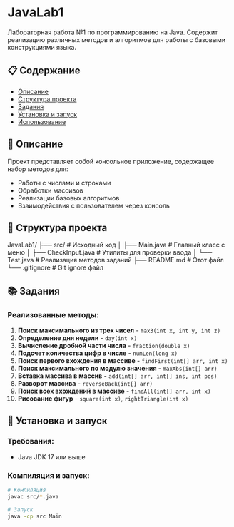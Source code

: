 # JavaLab1

Лабораторная работа №1 по программированию на Java. Содержит реализацию различных методов и алгоритмов для работы с базовыми конструкциями языка.

## 📋 Содержание

- [Описание](#описание)
- [Структура проекта](#структура-проекта)
- [Задания](#задания)
- [Установка и запуск](#установка-и-запуск)
- [Использование](#использование)

## 🎯 Описание

Проект представляет собой консольное приложение, содержащее набор методов для:
- Работы с числами и строками
- Обработки массивов
- Реализации базовых алгоритмов
- Взаимодействия с пользователем через консоль

## 📁 Структура проекта
JavaLab1/
├── src/ # Исходный код
│ ├── Main.java # Главный класс с меню
│ ├── CheckInput.java # Утилиты для проверки ввода
│ └── Test.java # Реализация методов заданий
├── README.md # Этот файл
└── .gitignore # Git ignore файл

## 📚 Задания

### Реализованные методы:

1. **Поиск максимального из трех чисел** - `max3(int x, int y, int z)`
2. **Определение дня недели** - `day(int x)`
3. **Вычисление дробной части числа** - `fraction(double x)`
4. **Подсчет количества цифр в числе** - `numLen(long x)`
5. **Поиск первого вхождения в массиве** - `findFirst(int[] arr, int x)`
6. **Поиск максимального по модулю значения** - `maxAbs(int[] arr)`
7. **Вставка массива в массив** - `add(int[] arr, int[] ins, int pos)`
8. **Разворот массива** - `reverseBack(int[] arr)`
9. **Поиск всех вхождений в массиве** - `findAll(int[] arr, int x)`
10. **Рисование фигур** - `square(int x)`, `rightTriangle(int x)`

## 🚀 Установка и запуск

### Требования:
- Java JDK 17 или выше

### Компиляция и запуск:
```bash
# Компиляция
javac src/*.java

# Запуск
java -cp src Main
